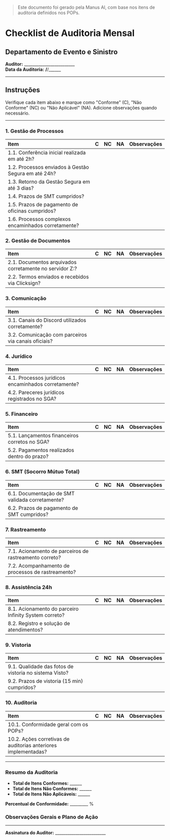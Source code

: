 > Este documento foi gerado pela Manus AI, com base nos itens de auditoria definidos nos POPs.

# Checklist de Auditoria Mensal
## Departamento de Evento e Sinistro

**Auditor:** _________________________  
**Data da Auditoria:** ____/____/______

---

## Instruções

Verifique cada item abaixo e marque como "Conforme" (C), "Não Conforme" (NC) ou "Não Aplicável" (NA). Adicione observações quando necessário.

---

### 1. Gestão de Processos

| Item | C | NC | NA | Observações |
| :--- | :-: | :-: | :-: | :--- |
| 1.1. Conferência inicial realizada em até 2h? | | | | |
| 1.2. Processos enviados à Gestão Segura em até 24h? | | | | |
| 1.3. Retorno da Gestão Segura em até 3 dias? | | | | |
| 1.4. Prazos de SMT cumpridos? | | | | |
| 1.5. Prazos de pagamento de oficinas cumpridos? | | | | |
| 1.6. Processos complexos encaminhados corretamente? | | | | |

### 2. Gestão de Documentos

| Item | C | NC | NA | Observações |
| :--- | :-: | :-: | :-: | :--- |
| 2.1. Documentos arquivados corretamente no servidor Z:? | | | | |
| 2.2. Termos enviados e recebidos via Clicksign? | | | | |

### 3. Comunicação

| Item | C | NC | NA | Observações |
| :--- | :-: | :-: | :-: | :--- |
| 3.1. Canais do Discord utilizados corretamente? | | | | |
| 3.2. Comunicação com parceiros via canais oficiais? | | | | |

### 4. Jurídico

| Item | C | NC | NA | Observações |
| :--- | :-: | :-: | :-: | :--- |
| 4.1. Processos jurídicos encaminhados corretamente? | | | | |
| 4.2. Pareceres jurídicos registrados no SGA? | | | | |

### 5. Financeiro

| Item | C | NC | NA | Observações |
| :--- | :-: | :-: | :-: | :--- |
| 5.1. Lançamentos financeiros corretos no SGA? | | | | |
| 5.2. Pagamentos realizados dentro do prazo? | | | | |

### 6. SMT (Socorro Mútuo Total)

| Item | C | NC | NA | Observações |
| :--- | :-: | :-: | :-: | :--- |
| 6.1. Documentação de SMT validada corretamente? | | | | |
| 6.2. Prazos de pagamento de SMT cumpridos? | | | | |

### 7. Rastreamento

| Item | C | NC | NA | Observações |
| :--- | :-: | :-: | :-: | :--- |
| 7.1. Acionamento de parceiros de rastreamento correto? | | | | |
| 7.2. Acompanhamento de processos de rastreamento? | | | | |

### 8. Assistência 24h

| Item | C | NC | NA | Observações |
| :--- | :-: | :-: | :-: | :--- |
| 8.1. Acionamento do parceiro Infinity System correto? | | | | |
| 8.2. Registro e solução de atendimentos? | | | | |

### 9. Vistoria

| Item | C | NC | NA | Observações |
| :--- | :-: | :-: | :-: | :--- |
| 9.1. Qualidade das fotos de vistoria no sistema Visto? | | | | |
| 9.2. Prazos de vistoria (15 min) cumpridos? | | | | |

### 10. Auditoria

| Item | C | NC | NA | Observações |
| :--- | :-: | :-: | :-: | :--- |
| 10.1. Conformidade geral com os POPs? | | | | |
| 10.2. Ações corretivas de auditorias anteriores implementadas? | | | | |

---

### Resumo da Auditoria

- **Total de Itens Conformes:** ______
- **Total de Itens Não Conformes:** ______
- **Total de Itens Não Aplicáveis:** ______

**Percentual de Conformidade:** _________ %

### Observações Gerais e Plano de Ação





---

**Assinatura do Auditor:** _________________________
